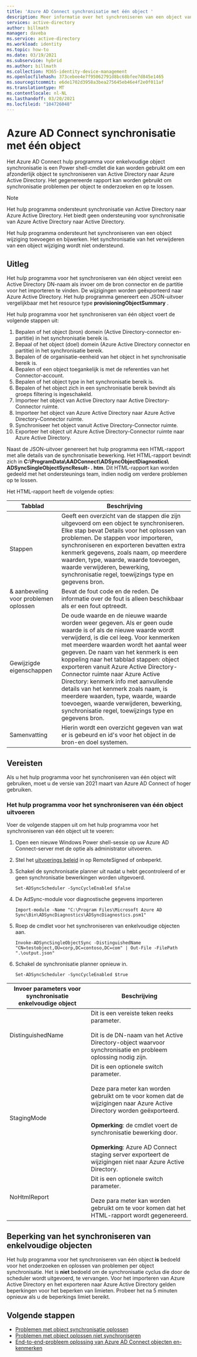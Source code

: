```yaml
---
title: 'Azure AD Connect synchronisatie met één object '
description: Meer informatie over het synchroniseren van een object van Active Directory naar Azure AD voor het oplossen van problemen.
services: active-directory
author: billmath
manager: daveba
ms.service: active-directory
ms.workload: identity
ms.topic: how-to
ms.date: 03/19/2021
ms.subservice: hybrid
ms.author: billmath
ms.collection: M365-identity-device-management
ms.openlocfilehash: 373cebee4e7f95062791d8bc68bfee7d845e1465
ms.sourcegitcommit: e6de1702d3958a3bea275645eb46e4f2e0f011af
ms.translationtype: MT
ms.contentlocale: nl-NL
ms.lasthandoff: 03/20/2021
ms.locfileid: "104726048"
---
```

# <a name="azure-ad-connect-single-object-sync"></a>Azure AD Connect synchronisatie met één object 

Het Azure AD Connect hulp programma voor enkelvoudige object synchronisatie is een Power shell-cmdlet die kan worden gebruikt om een afzonderlijk object te synchroniseren van Active Directory naar Azure Active Directory. Het gegenereerde rapport kan worden gebruikt om synchronisatie problemen per object te onderzoeken en op te lossen. 

> [!NOTE]
> Het hulp programma ondersteunt synchronisatie van Active Directory naar Azure Active Directory. Het biedt geen ondersteuning voor synchronisatie van Azure Active Directory naar Active Directory. 
>
> Het hulp programma ondersteunt het synchroniseren van een object wijziging toevoegen en bijwerken. Het synchronisatie van het verwijderen van een object wijziging wordt niet ondersteund. 

## <a name="how-it-works"></a>Uitleg
Het hulp programma voor het synchroniseren van één object vereist een Active Directory DN-naam als invoer om de bron connector en de partitie voor het importeren te vinden. De wijzigingen worden geëxporteerd naar Azure Active Directory. Het hulp programma genereert een JSON-uitvoer vergelijkbaar met het resource type **provisioningObjectSummary** . 

Het hulp programma voor het synchroniseren van één object voert de volgende stappen uit: 

 1. Bepalen of het object (bron) domein (Active Directory-connector en-partitie) in het synchronisatie bereik is. 
 2. Bepaal of het object (doel) domein (Azure Active Directory connector en partitie) in het synchronisatie bereik. 
 3. Bepalen of de organisatie-eenheid van het object in het synchronisatie bereik is. 
 4. Bepalen of een object toegankelijk is met de referenties van het Connector-account. 
 5. Bepalen of het object type in het synchronisatie bereik is. 
 6. Bepalen of het object zich in een synchronisatie bereik bevindt als groeps filtering is ingeschakeld. 
 7. Importeer het object van Active Directory naar Active Directory-Connector ruimte. 
 8. Importeer het object van Azure Active Directory naar Azure Active Directory-Connector ruimte. 
 9. Synchroniseer het object vanuit Active Directory-Connector ruimte. 
 10. Exporteer het object uit Azure Active Directory-Connector ruimte naar Azure Active Directory. 

Naast de JSON-uitvoer genereert het hulp programma een HTML-rapport met alle details van de synchronisatie bewerking. Het HTML-rapport bevindt zich in **C:\ProgramData\AADConnect\ADSyncObjectDiagnostics\ ADSyncSingleObjectSyncResult- <date> . htm**. Dit HTML-rapport kan worden gedeeld met het ondersteunings team, indien nodig om verdere problemen op te lossen. 

Het HTML-rapport heeft de volgende opties: 

|Tabblad|Beschrijving|
|-----|-----|
|Stappen|Geeft een overzicht van de stappen die zijn uitgevoerd om een object te synchroniseren. Elke stap bevat Details voor het oplossen van problemen. De stappen voor importeren, synchroniseren en exporteren bevatten extra kenmerk gegevens, zoals naam, op meerdere waarden, type, waarde, waarde toevoegen, waarde verwijderen, bewerking, synchronisatie regel, toewijzings type en gegevens bron.| 
|& aanbeveling voor problemen oplossen|Bevat de fout code en de reden. De informatie over de fout is alleen beschikbaar als er een fout optreedt.| 
|Gewijzigde eigenschappen|De oude waarde en de nieuwe waarde worden weer gegeven. Als er geen oude waarde is of als de nieuwe waarde wordt verwijderd, is die cel leeg. Voor kenmerken met meerdere waarden wordt het aantal weer gegeven. De naam van het kenmerk is een koppeling naar het tabblad stappen: object exporteren vanuit Azure Active Directory-Connector ruimte naar Azure Active Directory: kenmerk info met aanvullende details van het kenmerk zoals naam, is meerdere waarden, type, waarde, waarde toevoegen, waarde verwijderen, bewerking, synchronisatie regel, toewijzings type en gegevens bron.| 
|Samenvatting|Hierin wordt een overzicht gegeven van wat er is gebeurd en id's voor het object in de bron-en doel systemen.| 

## <a name="prerequisites"></a>Vereisten 

Als u het hulp programma voor het synchroniseren van één object wilt gebruiken, moet u de versie van 2021 maart van Azure AD Connect of hoger gebruiken. 

### <a name="run-the-single-object-sync-tool"></a>Het hulp programma voor het synchroniseren van één object uitvoeren 

Voer de volgende stappen uit om het hulp programma voor het synchroniseren van één object uit te voeren: 

 1. Open een nieuwe Windows Power shell-sessie op uw Azure AD Connect-server met de optie als administrator uitvoeren. 

 2. Stel het [uitvoerings beleid](https://docs.microsoft.com/powershell/module/microsoft.powershell.security/set-executionpolicy) in op RemoteSigned of onbeperkt. 

 3. Schakel de synchronisatie planner uit nadat u hebt gecontroleerd of er geen synchronisatie bewerkingen worden uitgevoerd. 

     `Set-ADSyncScheduler -SyncCycleEnabled $false` 

 4. De AdSync-module voor diagnostische gegevens importeren 

     `Import-module -Name "C:\Program Files\Microsoft Azure AD Sync\Bin\ADSyncDiagnostics\ADSyncDiagnostics.psm1"` 

 5. Roep de cmdlet voor het synchroniseren van enkelvoudige objecten aan. 

     `Invoke-ADSyncSingleObjectSync -DistinguishedName "CN=testobject,OU=corp,DC=contoso,DC=com" | Out-File -FilePath ".\output.json"` 

 6. Schakel de synchronisatie planner opnieuw in. 

     `Set-ADSyncScheduler -SyncCycleEnabled $true`

|Invoer parameters voor synchronisatie enkelvoudige object|Beschrijving| 
|-----|----|
|DistinguishedName|Dit is een vereiste teken reeks parameter. </br></br>Dit is de DN-naam van het Active Directory-object waarvoor synchronisatie en probleem oplossing nodig zijn.| 
|StagingMode|Dit is een optionele switch parameter.</br></br>Deze para meter kan worden gebruikt om te voor komen dat de wijzigingen naar Azure Active Directory worden geëxporteerd.</br></br>**Opmerking**: de cmdlet voert de synchronisatie bewerking door. </br></br>**Opmerking**: Azure AD Connect staging server exporteert de wijzigingen niet naar Azure Active Directory.|
|NoHtmlReport|Dit is een optionele switch parameter.</br></br>Deze para meter kan worden gebruikt om te voor komen dat het HTML-rapport wordt gegenereerd. 

## <a name="single-object-sync-throttling"></a>Beperking van het synchroniseren van enkelvoudige objecten 

Het hulp programma voor het synchroniseren van één object **is** bedoeld voor het onderzoeken en oplossen van problemen per object synchronisatie. Het is **niet** bedoeld om de synchronisatie cyclus die door de scheduler wordt uitgevoerd, te vervangen. Voor het importeren van Azure Active Directory en het exporteren naar Azure Active Directory gelden beperkingen voor het beperken van limieten. Probeer het na 5 minuten opnieuw als u de beperkings limiet bereikt. 

## <a name="next-steps"></a>Volgende stappen
- [Problemen met object synchronisatie oplossen](tshoot-connect-objectsync.md)
- [Problemen met object oplossen niet synchroniseren](tshoot-connect-object-not-syncing.md)
- [End-to-end-probleem oplossing van Azure AD Connect objecten en-kenmerken](https://docs.microsoft.com/troubleshoot/azure/active-directory/troubleshoot-aad-connect-objects-attributes)

